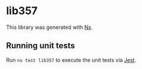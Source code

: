 # lib357

This library was generated with [Nx](https://nx.dev).


## Running unit tests

Run `nx test lib357` to execute the unit tests via [Jest](https://jestjs.io).


